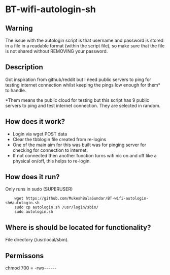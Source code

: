 # BT-wifi-autologin-sh
## Warning  
The issue with the autologin script is that username and password is stored in a file in a readable format (within the script file), so make sure that the file is not shared without REMOVING your password.  

## Description  
Got inspiration from github/reddit but I need public servers to ping for testing internet connection whilst keeping the pings low enough for them* to handle. 

*Them means the public cloud for testing but this script has 9 public servers to ping and test internet connection. They are selected in random.

## How does it work?
- Login via wget POST data
- Clear the tbblogin file created from re-logins
- One of the main aim for this was built was for pinging server for checking for connection to internet. 
- If not connected then another function turns wifi nic on and off like a physical on/off, this helps to re-login.  

## How does it run?  
Only runs in sudo (SUPERUSER)

		wget https://github.com/MukeshBalaSundar/BT-wifi-autologin-sh#autologin.sh
		sudo cp autologin.sh /usr/login/sbin/
		sudo autologin.sh

## Where is should be located for functionality?  
   File directory (/usr/local/sbin). 

## Permissons  
   chmod 700 = -rwx------
